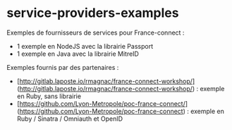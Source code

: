 service-providers-examples
==========================

Exemples de fournisseurs de services pour France-connect :
- 1 exemple en NodeJS avec la librairie Passport
- 1 exemple en Java avec la librairie MitreID

Exemples fournis par des partenaires : 
- [http://gitlab.laposte.io/rmagnac/france-connect-workshop/] (http://gitlab.laposte.io/rmagnac/france-connect-workshop/) : exemple en Ruby, sans librairie
- [https://github.com/Lyon-Metropole/poc-france-connect/] (https://github.com/Lyon-Metropole/poc-france-connect) : exemple en Ruby / Sinatra / Omniauth et OpenID
